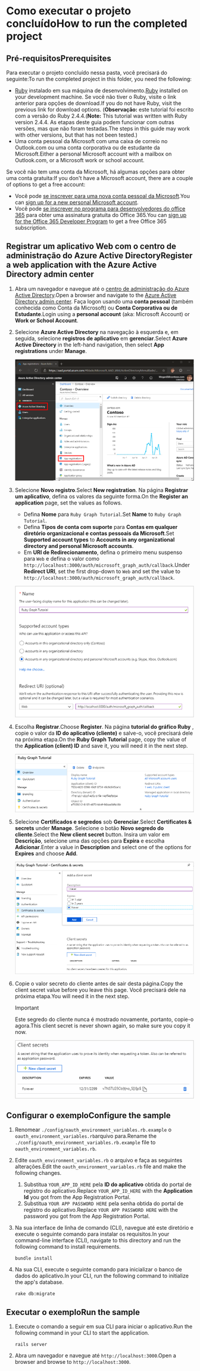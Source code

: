 # <a name="how-to-run-the-completed-project"></a><span data-ttu-id="99861-101">Como executar o projeto concluído</span><span class="sxs-lookup"><span data-stu-id="99861-101">How to run the completed project</span></span>

## <a name="prerequisites"></a><span data-ttu-id="99861-102">Pré-requisitos</span><span class="sxs-lookup"><span data-stu-id="99861-102">Prerequisites</span></span>

<span data-ttu-id="99861-103">Para executar o projeto concluído nessa pasta, você precisará do seguinte:</span><span class="sxs-lookup"><span data-stu-id="99861-103">To run the completed project in this folder, you need the following:</span></span>

- <span data-ttu-id="99861-104">[Ruby](https://www.ruby-lang.org/en/downloads/) instalado em sua máquina de desenvolvimento.</span><span class="sxs-lookup"><span data-stu-id="99861-104">[Ruby](https://www.ruby-lang.org/en/downloads/) installed on your development machine.</span></span> <span data-ttu-id="99861-105">Se você não tiver o Ruby, visite o link anterior para opções de download.</span><span class="sxs-lookup"><span data-stu-id="99861-105">If you do not have Ruby, visit the previous link for download options.</span></span> <span data-ttu-id="99861-106">(**Observação:** este tutorial foi escrito com a versão do Ruby 2.4.4.</span><span class="sxs-lookup"><span data-stu-id="99861-106">(**Note:** This tutorial was written with Ruby version 2.4.4.</span></span> <span data-ttu-id="99861-107">As etapas deste guia podem funcionar com outras versões, mas que não foram testadas.</span><span class="sxs-lookup"><span data-stu-id="99861-107">The steps in this guide may work with other versions, but that has not been tested.)</span></span>
- <span data-ttu-id="99861-108">Uma conta pessoal da Microsoft com uma caixa de correio no Outlook.com ou uma conta corporativa ou de estudante da Microsoft.</span><span class="sxs-lookup"><span data-stu-id="99861-108">Either a personal Microsoft account with a mailbox on Outlook.com, or a Microsoft work or school account.</span></span>

<span data-ttu-id="99861-109">Se você não tem uma conta da Microsoft, há algumas opções para obter uma conta gratuita:</span><span class="sxs-lookup"><span data-stu-id="99861-109">If you don't have a Microsoft account, there are a couple of options to get a free account:</span></span>

- <span data-ttu-id="99861-110">Você pode [se inscrever para uma nova conta pessoal da Microsoft](https://signup.live.com/signup?wa=wsignin1.0&rpsnv=12&ct=1454618383&rver=6.4.6456.0&wp=MBI_SSL_SHARED&wreply=https://mail.live.com/default.aspx&id=64855&cbcxt=mai&bk=1454618383&uiflavor=web&uaid=b213a65b4fdc484382b6622b3ecaa547&mkt=E-US&lc=1033&lic=1).</span><span class="sxs-lookup"><span data-stu-id="99861-110">You can [sign up for a new personal Microsoft account](https://signup.live.com/signup?wa=wsignin1.0&rpsnv=12&ct=1454618383&rver=6.4.6456.0&wp=MBI_SSL_SHARED&wreply=https://mail.live.com/default.aspx&id=64855&cbcxt=mai&bk=1454618383&uiflavor=web&uaid=b213a65b4fdc484382b6622b3ecaa547&mkt=E-US&lc=1033&lic=1).</span></span>
- <span data-ttu-id="99861-111">Você pode [se inscrever no programa para desenvolvedores do office 365](https://developer.microsoft.com/office/dev-program) para obter uma assinatura gratuita do Office 365.</span><span class="sxs-lookup"><span data-stu-id="99861-111">You can [sign up for the Office 365 Developer Program](https://developer.microsoft.com/office/dev-program) to get a free Office 365 subscription.</span></span>

## <a name="register-a-web-application-with-the-azure-active-directory-admin-center"></a><span data-ttu-id="99861-112">Registrar um aplicativo Web com o centro de administração do Azure Active Directory</span><span class="sxs-lookup"><span data-stu-id="99861-112">Register a web application with the Azure Active Directory admin center</span></span>

1. <span data-ttu-id="99861-113">Abra um navegador e navegue até o [centro de administração do Azure Active Directory](https://aad.portal.azure.com).</span><span class="sxs-lookup"><span data-stu-id="99861-113">Open a browser and navigate to the [Azure Active Directory admin center](https://aad.portal.azure.com).</span></span> <span data-ttu-id="99861-114">Faça logon usando uma **conta pessoal** (também conhecida como Conta da Microsoft) ou **Conta Corporativa ou de Estudante**.</span><span class="sxs-lookup"><span data-stu-id="99861-114">Login using a **personal account** (aka: Microsoft Account) or **Work or School Account**.</span></span>

1. <span data-ttu-id="99861-115">Selecione **Azure Active Directory** na navegação à esquerda e, em seguida, selecione **registros de aplicativo** em **gerenciar**.</span><span class="sxs-lookup"><span data-stu-id="99861-115">Select **Azure Active Directory** in the left-hand navigation, then select **App registrations** under **Manage**.</span></span>

    ![<span data-ttu-id="99861-116">Uma captura de tela dos registros de aplicativo</span><span class="sxs-lookup"><span data-stu-id="99861-116">A screenshot of the App registrations</span></span> ](/tutorial/images/aad-portal-app-registrations.png)

1. <span data-ttu-id="99861-117">Selecione **Novo registro**.</span><span class="sxs-lookup"><span data-stu-id="99861-117">Select **New registration**.</span></span> <span data-ttu-id="99861-118">Na página **Registrar um aplicativo**, defina os valores da seguinte forma.</span><span class="sxs-lookup"><span data-stu-id="99861-118">On the **Register an application** page, set the values as follows.</span></span>

    - <span data-ttu-id="99861-119">Defina **Nome** para `Ruby Graph Tutorial`.</span><span class="sxs-lookup"><span data-stu-id="99861-119">Set **Name** to `Ruby Graph Tutorial`.</span></span>
    - <span data-ttu-id="99861-120">Defina **Tipos de conta com suporte** para **Contas em qualquer diretório organizacional e contas pessoais da Microsoft**.</span><span class="sxs-lookup"><span data-stu-id="99861-120">Set **Supported account types** to **Accounts in any organizational directory and personal Microsoft accounts**.</span></span>
    - <span data-ttu-id="99861-121">Em **URI de Redirecionamento**, defina o primeiro menu suspenso para `Web` e defina o valor como `http://localhost:3000/auth/microsoft_graph_auth/callback`.</span><span class="sxs-lookup"><span data-stu-id="99861-121">Under **Redirect URI**, set the first drop-down to `Web` and set the value to `http://localhost:3000/auth/microsoft_graph_auth/callback`.</span></span>

    ![Uma captura de tela da página registrar um aplicativo](/tutorial/images/aad-register-an-app.png)

1. <span data-ttu-id="99861-123">Escolha **Registrar**.</span><span class="sxs-lookup"><span data-stu-id="99861-123">Choose **Register**.</span></span> <span data-ttu-id="99861-124">Na página **tutorial do gráfico Ruby** , copie o valor da **ID do aplicativo (cliente)** e salve-o, você precisará dele na próxima etapa.</span><span class="sxs-lookup"><span data-stu-id="99861-124">On the **Ruby Graph Tutorial** page, copy the value of the **Application (client) ID** and save it, you will need it in the next step.</span></span>

    ![Uma captura de tela da ID do aplicativo do novo registro de aplicativo](/tutorial/images/aad-application-id.png)

1. <span data-ttu-id="99861-126">Selecione **Certificados e segredos** sob **Gerenciar**.</span><span class="sxs-lookup"><span data-stu-id="99861-126">Select **Certificates & secrets** under **Manage**.</span></span> <span data-ttu-id="99861-127">Selecione o botão **Novo segredo do cliente**.</span><span class="sxs-lookup"><span data-stu-id="99861-127">Select the **New client secret** button.</span></span> <span data-ttu-id="99861-128">Insira um valor em **Descrição**, selecione uma das opções para **Expira** e escolha **Adicionar**.</span><span class="sxs-lookup"><span data-stu-id="99861-128">Enter a value in **Description** and select one of the options for **Expires** and choose **Add**.</span></span>

    ![Uma captura de tela da caixa de diálogo Adicionar um segredo do cliente](/tutorial/images/aad-new-client-secret.png)

1. <span data-ttu-id="99861-130">Copie o valor secreto do cliente antes de sair desta página.</span><span class="sxs-lookup"><span data-stu-id="99861-130">Copy the client secret value before you leave this page.</span></span> <span data-ttu-id="99861-131">Você precisará dele na próxima etapa.</span><span class="sxs-lookup"><span data-stu-id="99861-131">You will need it in the next step.</span></span>

    > [!IMPORTANT]
    > <span data-ttu-id="99861-132">Este segredo do cliente nunca é mostrado novamente, portanto, copie-o agora.</span><span class="sxs-lookup"><span data-stu-id="99861-132">This client secret is never shown again, so make sure you copy it now.</span></span>

    ![Uma captura de tela do novo segredo do cliente recentemente adicionado](/tutorial/images/aad-copy-client-secret.png)

## <a name="configure-the-sample"></a><span data-ttu-id="99861-134">Configurar o exemplo</span><span class="sxs-lookup"><span data-stu-id="99861-134">Configure the sample</span></span>

1. <span data-ttu-id="99861-135">Renomear `./config/oauth_environment_variables.rb.example` o `oauth_environment_variables.rb`arquivo para.</span><span class="sxs-lookup"><span data-stu-id="99861-135">Rename the `./config/oauth_environment_variables.rb.example` file to `oauth_environment_variables.rb`.</span></span>
1. <span data-ttu-id="99861-136">Edite `oauth_environment_variables.rb` o arquivo e faça as seguintes alterações.</span><span class="sxs-lookup"><span data-stu-id="99861-136">Edit the `oauth_environment_variables.rb` file and make the following changes.</span></span>
    1. <span data-ttu-id="99861-137">Substitua `YOUR_APP_ID_HERE` pela **ID do aplicativo** obtida do portal de registro do aplicativo.</span><span class="sxs-lookup"><span data-stu-id="99861-137">Replace `YOUR_APP_ID_HERE` with the **Application Id** you got from the App Registration Portal.</span></span>
    1. <span data-ttu-id="99861-138">Substitua `YOUR APP PASSWORD HERE` pela senha obtida do portal de registro do aplicativo.</span><span class="sxs-lookup"><span data-stu-id="99861-138">Replace `YOUR APP PASSWORD HERE` with the password you got from the App Registration Portal.</span></span>
1. <span data-ttu-id="99861-139">Na sua interface de linha de comando (CLI), navegue até este diretório e execute o seguinte comando para instalar os requisitos.</span><span class="sxs-lookup"><span data-stu-id="99861-139">In your command-line interface (CLI), navigate to this directory and run the following command to install requirements.</span></span>

    ```Shell
    bundle install
    ```

1. <span data-ttu-id="99861-140">Na sua CLI, execute o seguinte comando para inicializar o banco de dados do aplicativo.</span><span class="sxs-lookup"><span data-stu-id="99861-140">In your CLI, run the following command to initialize the app's database.</span></span>

    ```Shell
    rake db:migrate
    ```

## <a name="run-the-sample"></a><span data-ttu-id="99861-141">Executar o exemplo</span><span class="sxs-lookup"><span data-stu-id="99861-141">Run the sample</span></span>

1. <span data-ttu-id="99861-142">Execute o comando a seguir em sua CLI para iniciar o aplicativo.</span><span class="sxs-lookup"><span data-stu-id="99861-142">Run the following command in your CLI to start the application.</span></span>

    ```Shell
    rails server
    ```

1. <span data-ttu-id="99861-143">Abra um navegador e navegue até `http://localhost:3000`.</span><span class="sxs-lookup"><span data-stu-id="99861-143">Open a browser and browse to `http://localhost:3000`.</span></span>
